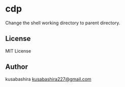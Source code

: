 cdp
===

Change the shell working directory to parent directory.

License
-------

MIT License

Author
------

kusabashira <kusabashira227@gmail.com>
